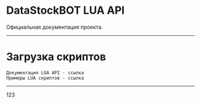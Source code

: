 # DataStockBOT LUA API
Официальная документация проекта.

---
# Загрузка скриптов
```
Документация LUA API - ссылка
Примеры LUA скриптов - ссылка
```

---
123
